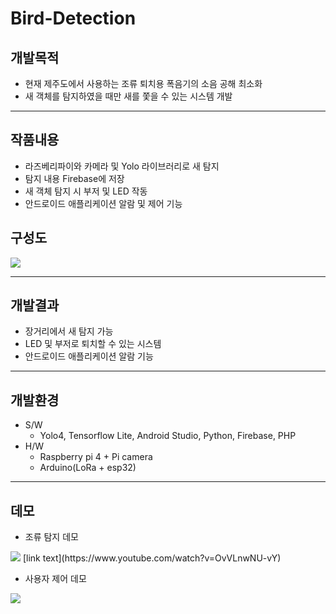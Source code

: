 # Bird-Detection

## 개발목적
  + 현재 제주도에서 사용하는 조류 퇴치용 폭음기의 소음 공해 최소화
  + 새 객체를 탐지하였을 때만 새를 쫓을 수 있는 시스템 개발

------------

## 작품내용
  + 라즈베리파이와 카메라 및 Yolo 라이브러리로 새 탐지 
  + 탐지 내용 Firebase에 저장
  + 새 객체 탐지 시 부저 및 LED 작동
  + 안드로이드 애플리케이션 알람 및 제어 기능

## 구성도
<img src="https://user-images.githubusercontent.com/43696800/96970478-b6985100-154e-11eb-8d17-8777173cdb23.png">

------------

## 개발결과
  + 장거리에서 새 탐지 가능
  + LED 및 부저로 퇴치할 수 있는 시스템
  + 안드로이드 애플리케이션 알람 기능

------------

## 개발환경
  + S/W
    + Yolo4, Tensorflow Lite, Android Studio, Python, Firebase, PHP
  + H/W
    + Raspberry pi 4 + Pi camera
    + Arduino(LoRa + esp32) 

------------

## 데모
  + 조류 탐지 데모
  <img src="https://user-images.githubusercontent.com/43876552/98137112-fa069e00-1f04-11eb-995c-04ed75138c7a.gif">
  [link text](https://www.youtube.com/watch?v=OvVLnwNU-vY)

  + 사용자 제어 데모
  <img src="https://user-images.githubusercontent.com/43876552/98137377-4225c080-1f05-11eb-8aba-d87a202a609c.gif">

